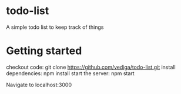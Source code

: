# todo-list
A simple todo list to keep track of things

# Getting started

checkout code:         git clone https://github.com/vediga/todo-list.git
install dependencies:  npm install
start the server:      npm start

Navigate to localhost:3000
